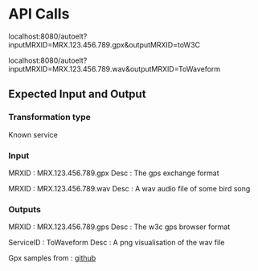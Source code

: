 # API Calls

localhost:8080/autoelt?inputMRXID=MRX.123.456.789.gpx&outputMRXID=toW3C

localhost:8080/autoelt?inputMRXID=MRX.123.456.789.wav&outputMRXID=ToWaveform

## Expected Input and Output

### Transformation type

Known service

### Input

MRXID : MRX.123.456.789.gpx
Desc : The gps exchange format

MRXID : MRX.123.456.789.wav
Desc : A wav audio file of some bird song

### Outputs

MRXID : MRX.123.456.789.gps
Desc : The w3c gps browser format

ServiceID : ToWaveform
Desc : A png visualisation of the wav file

Gpx samples from : [github](https://github.com/gps-touring/sample-gpx/tree/master)
